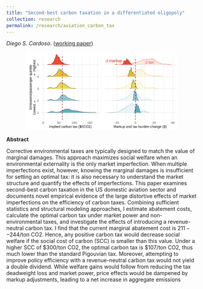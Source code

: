 ```yaml
---
title: "Second-best carbon taxation in a differentiated oligopoly"
collection: research
permalink: /research/aviation_carbon_tax
---
```

_Diego S. Cardoso_. ([working paper](files/papers/Cardoso_2023_Aviation_carbon_tax.pdf))

<center>
  <img src="/images/Aviation_carbon_tax_website_fig.png" alt="Water Affordability in the US"  width="400"/>
</center>

**Abstract**

Corrective environmental taxes are typically designed to match the value of marginal damages. This approach maximizes social welfare when an environmental externality is the only market imperfection. When multiple imperfections exist, however, knowing the marginal damages is insufficient for setting an optimal tax: it is also necessary to understand the market structure and quantify the effects of imperfections. This paper examines second-best carbon taxation in the US domestic aviation sector and documents novel empirical evidence of the large distortive effects of market imperfections on the efficiency of carbon taxes. Combining sufficient statistics and structural modeling approaches, I estimate abatement costs, calculate the optimal carbon tax under market power and non-environmental taxes, and investigate the effects of introducing a revenue-neutral carbon tax. I find that the current marginal abatement cost is $211--$244/ton CO2. Hence, any positive carbon tax would decrease social welfare if the social cost of carbon (SCC) is smaller than this value. Under a higher SCC of $300/ton CO2, the optimal carbon tax is $107/ton CO2, thus much lower than the standard Pigouvian tax. Moreover, attempting to improve policy efficiency with a revenue-neutral carbon tax would not yield a double dividend. While welfare gains would follow from reducing the tax deadweight loss and market power, price effects would be dampened by markup adjustments, leading to a net increase in aggregate emissions
